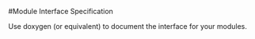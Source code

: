 #Module Interface Specification

Use doxygen (or equivalent) to document the interface for your modules.